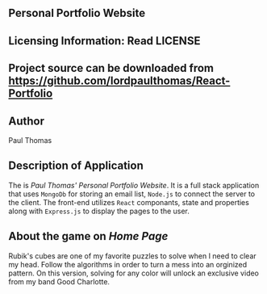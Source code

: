 Personal Portfolio Website
--------------------------

Licensing Information: Read LICENSE
---
Project source can be downloaded from https://github.com/lordpaulthomas/React-Portfolio
-----
Author
-----
Paul Thomas

Description of Application
-----------------
The is *Paul Thomas' Personal Portfolio Website*.  It is a full stack application that uses `MongoDb` for storing an email list, `Node.js` to connect the server to the client.  The front-end utilizes `React` componants, state and properties along with `Express.js` to display the pages to the user. 


About the game on *Home Page*
-----------
Rubik's cubes are one of my favorite puzzles to solve when I need to clear my head.  Follow the algorithms in order to turn a mess into an orginized pattern.  On this version, solving for any color will unlock an exclusive video from my band Good Charlotte.  

